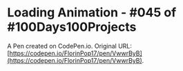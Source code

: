 # Loading Animation - #045 of #100Days100Projects

A Pen created on CodePen.io. Original URL: [https://codepen.io/FlorinPop17/pen/VwwrByB](https://codepen.io/FlorinPop17/pen/VwwrByB).


